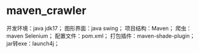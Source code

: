# maven_crawler

开发环境：java jdk17；
图形界面：java swing；
项目结构：Maven；
爬虫：maven Selenium；
配置文件：pom.xml；
打包插件：maven-shade-plugin；
jar转exe：launch4j；

